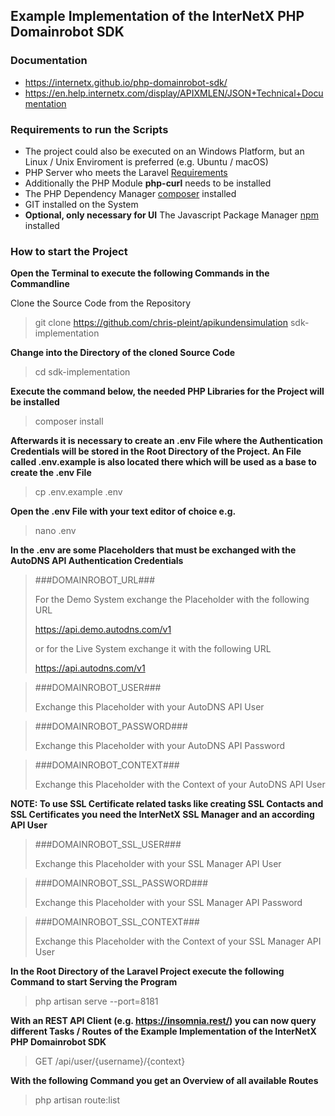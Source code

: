 ## Example Implementation of the InterNetX PHP Domainrobot SDK

### Documentation

* https://internetx.github.io/php-domainrobot-sdk/
* https://en.help.internetx.com/display/APIXMLEN/JSON+Technical+Documentation

### Requirements to run the Scripts

* The project could also be executed on an Windows Platform, but an Linux / Unix Enviroment is preferred (e.g. Ubuntu / macOS)
* PHP Server who meets the Laravel [Requirements](https://laravel.com/docs/master/installation)
* Additionally the PHP Module **php-curl** needs to be installed
* The PHP Dependency Manager [composer](https://getcomposer.org/) installed
* GIT installed on the System
* **Optional, only necessary for UI** The Javascript Package Manager [npm](https://www.npmjs.com/) installed

### How to start the Project

**Open the Terminal to execute the following Commands in the Commandline**

Clone the Source Code from the Repository
> git clone https://github.com/chris-pleint/apikundensimulation sdk-implementation

**Change into the Directory of the cloned Source Code**
> cd sdk-implementation

**Execute the command below, the needed PHP Libraries for the Project will be installed** 
> composer install

**Afterwards it is necessary to create an .env File where the Authentication Credentials will be stored in the Root Directory of the Project. An File called .env.example is also located there which will be used as a base to create the .env File**
> cp .env.example .env

**Open the .env File with your text editor of choice e.g.**
> nano .env

**In the .env are some Placeholders that must be exchanged with the AutoDNS API Authentication Credentials**

> ###DOMAINROBOT_URL###
> 
> For the Demo System exchange the Placeholder with the following URL
>
> https://api.demo.autodns.com/v1
>
> or for the Live System exchange it with the following URL
>
> https://api.autodns.com/v1

> ###DOMAINROBOT_USER###
>
> Exchange this Placeholder with your AutoDNS API User

> ###DOMAINROBOT_PASSWORD###
>
> Exchange this Placeholder with your AutoDNS API Password

> ###DOMAINROBOT_CONTEXT###
>
> Exchange this Placeholder with the Context of your AutoDNS API User

**NOTE: To use SSL Certificate related tasks like creating SSL Contacts and SSL Certificates you need the InterNetX SSL Manager and an according API User**

> ###DOMAINROBOT_SSL_USER###
>
> Exchange this Placeholder with your SSL Manager API User

> ###DOMAINROBOT_SSL_PASSWORD###
>
> Exchange this Placeholder with your SSL Manager API Password

> ###DOMAINROBOT_SSL_CONTEXT###
>
> Exchange this Placeholder with the Context of your SSL Manager API User

**In the Root Directory of the Laravel Project execute the following Command to start Serving the Program** 

> php artisan serve --port=8181

**With an REST API Client (e.g. https://insomnia.rest/) you can now query different Tasks / Routes of the Example Implementation of the InterNetX PHP Domainrobot SDK**

> GET /api/user/{username}/{context}

**With the following Command you get an Overview of all available Routes**

> php artisan route:list